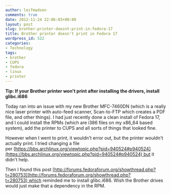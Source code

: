 ```yaml
---
author: leifmadsen
comments: true
date: 2012-11-24 22:06:03+00:00
layout: post
slug: brother-printer-doesnt-print-in-fedora-17
title: Brother printer doesn't print in Fedora 17
wordpress_id: 522
categories:
- Technology
tags:
- brother
- CUPS
- fedora
- linux
- printer
---
```


**Tip: If your Brother printer won't print after installing the drivers, install glibc.i686**

Today ran into an issue with my new Brother MFC-7460DN (which is a really nice laser printer with auto-feed scanner, Scan-to-FTP which creates a PDF file, and other things). I had just recently done a clean install of Fedora 17, and I could install the RPMs (which are i386 files on my x86_64 based system), add the printer to CUPS and all sorts of things that looked fine.

However when I went to print, it wouldn't error out, but the printer wouldn't actually print. I tried changing a file per [https://bbs.archlinux.org/viewtopic.php?pid=940524#p940524](https://bbs.archlinux.org/viewtopic.php?pid=940524#p940524) but it didn't help.

Then I found this post [http://forums.fedoraforum.org/showthread.php?t=280753](http://forums.fedoraforum.org/showthread.php?t=280753) which reminded me to install glibc.i686. Wish the Brother drives would just make that a dependency in the RPM.
